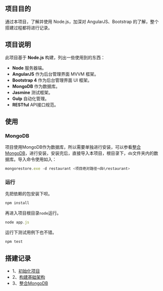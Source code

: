 ## 项目目的
通过本项目，了解并使用 Node.js，加深对 AngularJS、Bootstrap 的了解，整个搭建过程都将进行记录。
## 项目说明
此项目基于 **Node.js** 构建，列出一些使用到的东西：

 * **Node** 服务器端。
 * **AngularJS** 作为后台管理界面 MVVM 框架。
 * **Bootstrap 4** 作为后台管理界面 UI 框架。
 * **MongoDB** 作为数据库。
 * **Jasmine** 测试框架。
 * **Gulp** 自动化管理。
 * **RESTful** API接口规范。

## 使用
### MongoDB 
项目使用MongoDB作为数据库，所以需要单独进行安装，可以参看[整合MongoDB][整合MongoDB]，进行安装，安装完后，直接导入本项目，根目录下，`db`文件夹内的数据库。导入命令使用如入：
```javascript
mongorestore.exe -d restaurant <项目绝对路径+db\restaurant>
```
### 运行
先把依赖的包安装下呗。
```javascript
npm install
```
再进入项目根目录`node`运行。
```javascript
node app.js
```
运行下测试用例下也不错。
```javascript
npm test
```


## 搭建记录
 - 1、[初始化项目][初始化项目]
 - 2、[构建基础架构][构建基础架构]
 - 3、[整合MongoDB][整合MongoDB]

[初始化项目]:http://www.yuyanping.com/restaurant-management-system/init-project-step-one/ "初始化项目"
[构建基础架构]:http://www.yuyanping.com/restaurant-management-system/setting-up-server-step-two/ "构建基础架构"
[整合MongoDB]:http://www.yuyanping.com/restaurant-management-system/Integrate-MongoDB-step-three/ "整合MongoDB"